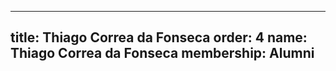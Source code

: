---
  title: Thiago Correa da Fonseca
  order: 4
  name: Thiago Correa da Fonseca
  membership: Alumni
  ---
  